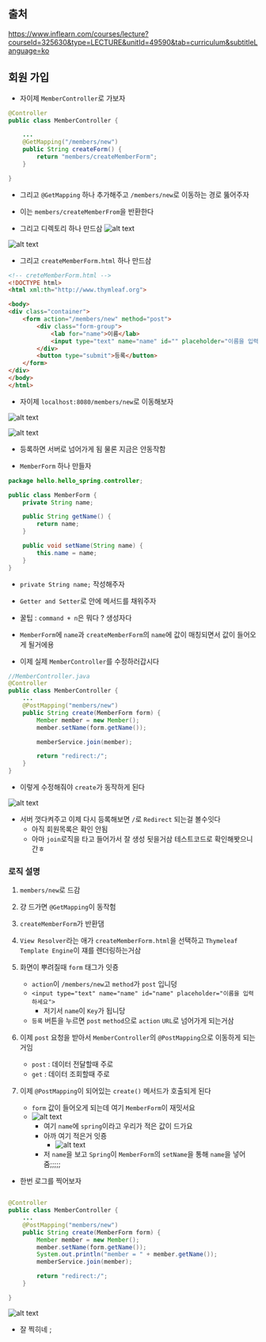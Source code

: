 ## 출처

https://www.inflearn.com/courses/lecture?courseId=325630&type=LECTURE&unitId=49590&tab=curriculum&subtitleLanguage=ko

## 회원 가입

- 자이제 `MemberController`로 가보자

```java
@Controller
public class MemberController {

    ...
    @GetMapping("/members/new")
    public String createForm() {
        return "members/createMemberForm";
    }

}

```

- 그리고 `@GetMapping` 하나 추가해주고 `/members/new`로 이동하는 경로 뚫어주자

- 이는 `members/createMemberFrom`을 반환한다

- 그리고 디렉토리 하나 만드삼
![alt text](image-116.png)

![alt text](image-117.png)

- 그리고 `createMemberForm.html` 하나 만드삼

```html
<!-- creteMemberForm.html -->
<!DOCTYPE html>
<html xml:th="http://www.thymleaf.org">

<body>
<div class="container">
    <form action="/members/new" method="post">
        <div class="form-group">
            <lab for="name">이름</lab>
            <input type="text" name="name" id="" placeholder="이름을 입력하세요">
        </div>
        <button type="submit">등록</button>       
    </form>
</div>
</body>
</html>
```

- 자이제 `localhost:8080/members/new`로 이동해보자

![alt text](image-118.png)

![alt text](image-119.png)

- 등록하면 서버로 넘어가게 됨 물론 지금은 안동작함

- `MemberForm` 하나 만들자

```java
package hello.hello_spring.controller;

public class MemberForm {
    private String name;

    public String getName() {
        return name;
    }

    public void setName(String name) {
        this.name = name;
    }
}

```
- `private String name;` 작성해주자
- `Getter and Setter`로 안에 메서드를 채워주자
- 꿀팁 : `command + n`은 뭐다 ? 생성자다

- `MemberForm`에 `name`과 `createMemberForm`의 `name`에 값이 매칭되면서 값이 들어오게 될거에용 

- 이제 실제 `MemberController`를 수정하러갑시다

```java
//MemberController.java
@Controller
public class MemberController {
    ...
    @PostMapping("members/new")
    public String create(MemberForm form) {
        Member member = new Member();
        member.setName(form.getName());

        memberService.join(member);

        return "redirect:/";
    }
}
```

- 이렇게 수정해줘야 `create`가 동작하게 된다

![alt text](image-120.png)

- 서버 껏다켜주고 이제 다시 등록해보면 `/`로 `Redirect` 되는걸 볼수잇다
    - 아직 회원목록은 확인 안됨
    - 아마 `join`로직을 타고 들어가서 잘 생성 됫을거삼 테스트코드로 확인해봣으니간ㅎ

### 로직 설명

1. `members/new`로 드감
2. 걍 드가면 `@GetMapping`이 동작험
3. `createMemberForm`가 반환댐
4. `View Resolver`라는 애가 `createMemberForm.html`을 선택하고 `Thymeleaf` `Template Engine`이 쟤를 렌더링하는거삼
5. 화면이 뿌려질때 `form` 태그가 잇죵
    - `action`이 `/members/new`고 `method`가 `post` 입니덩
    - `<input type="text" name="name" id="name" placeholder="이름을 입력하세요">`
        - 저기서 `name`이 `Key`가 됩니당
    - `등록` 버튼을 누르면 `post` `method`으로 `action` `URL`로 넘어가게 되는거삼
6. 이제 `post` 요청을 받아서 `MemberController`의 `@PostMapping`으로 이동하게 되는거임
    - `post` : 데이터 전달할때 주로
    - `get` : 데이터 조회할때 주로

7. 이제 `@PostMapping`이 되어있는 `create()` 메서드가 호출되게 된다
    - `form` 값이 들어오게 되는데 여기 `MemberForm`이 재밋서요
    - ![alt text](image-121.png)
        - 여기 `name`에 `spring`이라고 우리가 적은 값이 드가요
        - 아까 여기 적은거 잇죵
            - ![alt text](image-122.png)
        - 저 `name`을 보고 `Spring`이 `MemberForm`의 `setName`을 통해 `name`을 넣어줌;;;;;

- 한번 로그를 찍어보자

```java

@Controller
public class MemberController {
    ...
    @PostMapping("members/new")
    public String create(MemberForm form) {
        Member member = new Member();
        member.setName(form.getName());
        System.out.println("member = " + member.getName());
        memberService.join(member);

        return "redirect:/";
    }

}

```

![alt text](image-123.png)

- 잘 찍히네 ;